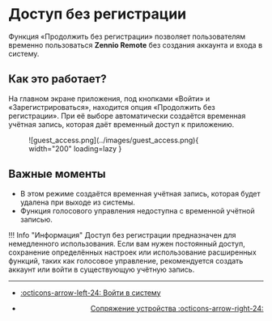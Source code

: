 # Доступ без регистрации

Функция «Продолжить без регистрации» позволяет пользователям временно пользоваться **Zennio Remote** без создания аккаунта и входа в систему.

## Как это работает?

На главном экране приложения, под кнопками «Войти» и «Зарегистрироваться», находится опция «Продолжить без регистрации». При её выборе автоматически создаётся временная учётная запись, которая даёт временный доступ к приложению.

<figure markdown>
![guest_access.png](../images/guest_access.png){ width="200" loading=lazy }
</figure>


## Важные моменты

- В этом режиме создаётся временная учётная запись, которая будет удалена при выходе из системы.
- Функция голосового управления недоступна с временной учётной записью.

!!! Info "Информация"
    Доступ без регистрации предназначен для немедленного использования. Если вам нужен постоянный доступ, сохранение определённых настроек или использование расширенных функций, таких как голосовое управление, рекомендуется создать аккаунт или войти в существующую учётную запись.

------

<div class="grid cards" markdown>

- <div class="card" style="text-align: left;">

    [:octicons-arrow-left-24: Войти в систему](/access_register/login)

- <div class="card" style="text-align: right;">
    
    [Сопряжение устройства :octicons-arrow-right-24:](/devices/device_pairing)

</div></div></div>